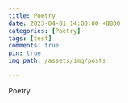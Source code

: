 ```yaml
---
title: Poetry
date: 2023-04-01 14:00:00 +0800
categories: [Poetry]
tags: [test]
comments: true
pin: true
img_path: /assets/img/posts

---
```


Poetry

